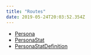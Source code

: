 ```yaml
---
title: "Routes"
date: 2019-05-24T20:03:52.354Z
---
```


- [Persona](personaroute)
- [PersonaStat](personastatroute)
- [PersonaStatDefinition](personastatdefinitionroute)
